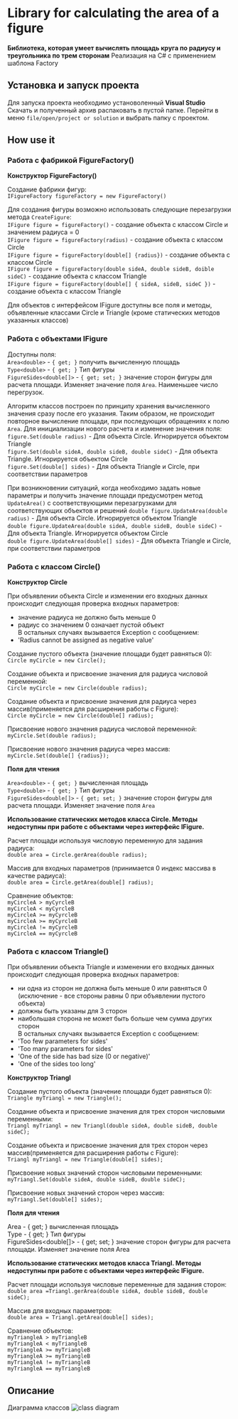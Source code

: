 # Library for calculating the area of a figure

**Библиотека, которая умеет вычислять площадь круга по радиусу и треугольника по трем сторонам**
Реализация на C# с применением шаблона Factory

## Установка и запуск проекта
Для запуска проекта необходимо установоленный **Visual Studio**
Скачать и полученный архив распаковать в пустой папке. Перейти в меню `file/open/project or solution` и выбрать папку с проектом.

## How use it

### Работа с фабрикой FigureFactory()

**Конструктор FigureFactory()**

Создание фабрики фигур:<br>
`IFigureFactory figureFactory = new FigureFactory()`

Для создания фигуры возможно использовать следующие перезагрузки метода `CreateFigure`:<br>
`IFigure figure = figureFactory()` - создание объекта с классом Circle и значением радиуса = 0<br>
`IFigure figure = figureFactory(radius)` - создание объекта с классом Circle<br>
`IFigure figure = figureFactory(double[] {radius})` - создание объекта с классом Circle<br>
`IFigure figure = figureFactory(double sideA, double sideB, doible sideC)` - создание объекта с классом Triangle<br>
`IFigure figure = figureFactory(double[] { sideA, sideB, sideC })` - создание объекта с классом Triangle<br>

Для объектов с интерфейсом IFigure доступны все поля и методы, объявленные классами Circle и Triangle (кроме статических методов указанных классов)
### Работа с объектами IFigure

Доступны поля:<br>
`Area<double>` - `{ get; }` получить вычисленную площадь<br>
`Type<double>` - `{ get; }` Тип фигуры<br>
`FigureSides<double[]>` - `{ get; set; }` значение сторон фигуры для расчета площади. Изменяет значение поля `Area`. Наименьшее число перегрузок.<br>

Алгоритм классов построен по принципу хранения вычисленного значения сразу после его указания. Таким образом, не происходит повторное вычисление площади, при последующих обращениях к полю `Area`.
Для инициализации нового расчета и изменение значения поля:<br>
`figure.Set(double radius)` - Для объекта Circle. Игнорируется объектом Triangle<br>
`figure.Set(double sideA, double sideB, double sideC)` - Для объекта Triangle. Игнорируется объектом Circle<br>
`figure.Set(double[] sides)` - Для объекта Triangle и Circle, при соответствии параметров<br>

При возникновении ситуаций, когда необходимо задать новые параметры и получить значение площади предусмотрен метод `UpdateArea()` с соответствующими перезагрузками для соответствующих объектов и решений
`double figure.UpdateArea(double radius)` - Для объекта Circle. Игнорируется объектом Triangle<br>
`double figure.UpdateArea(double sideA, double sideB, double sideC)` - Для объекта Triangle. Игнорируется объектом Circle<br>
`double figure.UpdateArea(double[] sides)` - Для объекта Triangle и Circle, при соответствии параметров<br>

### Работа с классом Circle()

**Конструктор Circle**<br>

При объявлении объекта Circle и изменении его входных данных происходит следующая проверка входных параметров:<br>
- значение радиуса не должно быть меньше 0
- радиус со значением 0 означает пустой объект<br>
В остальных случаях вызывается Exception с сообщением: <br>
- 'Radius cannot be assigned as negative value' 

Создание пустого объекта (значение площади будет равняться 0):<br>
`Circle myCircle = new Circle();`

Создание объекта и присвоение значения для радиуса числовой переменной:<br>
`Circle myCircle = new Circle(double radius);`

Создание объекта и присвоение значения для радиуса через массив(применяется для расширения работы с Figure):<br>
`Circle myCircle = new Circle(double[] radius);`

Присвоение нового значения радиуса числовой переменной:<br>
`myCircle.Set(double radius);`

Присвоение нового значения радиуса через массив:<br>
`myCircle.Set(double[] {radius});`

**Поля для чтения**

`Area<double>` - `{ get; }` вычисленная площадь<br>
`Type<double>` - `{ get; }` Тип фигуры<br>
`FigureSides<double[]>` - `{ get; set; }` значение сторон фигуры для расчета площади. Изменяет значение поля `Area`<br>


**Использование статических методов класса Circle. Методы недоступны при работе с объектами через интерфейс IFigure.**

Расчет площади используя числовую переменную для задания радиуса:<br>
`double area = Circle.gerArea(double radius);`

Массив для входных параметров (принимается 0 индекс массива в качестве радиуса):<br>
`double area = Circle.getArea(double[] radius);`

Сравнение объектов:<br> 
`myCircleA > myCyrcleB`<br> 
`myCircleA < myCyrcleB`<br>
`myCircleA >= myCyrcleB`<br>
`myCircleA >= myCyrcleB`<br>
`myCircleA != myCyrcleB`<br>
`myCircleA == myCyrcleB`<br>


### Работа с классом Triangle()

При объявлении объекта Triangle и изменении его входных данных происходит следующая проверка входных параметров:<br>
- ни одна из сторон не должна быть меньше 0 или равняться 0 (исключение - все стороны равны 0 при объявлении пустого объекта)
- должны быть указаны для 3 сторон
- наибольшая сторона не может быть больше чем сумма других сторон<br>
В остальных случаях вызывается Exception с сообщением: <br>
- 'Too few parameters for sides'
- 'Too many parameters for sides'
- 'One of the side has bad size (0 or negative)'
- 'One of the sides too long'

**Конструктор Triangl**<br>

Создание пустого объекта (значение площади будет равняться 0):<br>
`Triangle myTriangl = new Triangle();`

Создание объекта и присвоение значения для трех сторон числовыми переменными:<br>
`Triangl myTriangl = new Triangl(double sideA, double sideB, double sideC);`

Создание объекта и присвоение значения для трех сторон через массив(применяется для расширения работы с Figure):<br>
`Triangl myTriangl = new Triangle(double[] sides);`

Присвоение новых значений сторон числовыми переменными:<br>
`myTriangl.Set(double sideA, double sideB, double sideC);`

Присвоение новых значений сторон через массив:<br>
`myTriangl.Set(double[] sides);`

**Поля для чтения**

Area<double> - { get; } вычисленная площадь<br>
Type<double> - { get; } Тип фигуры<br>
FigureSides<double[]> - { get; set; } значение сторон фигуры для расчета площади. Изменяет значение поля Area<br>

**Использование статических методов класса Triangl. Методы недоступны при работе с объектами через интерфейс IFigure.**

Расчет площади используя числовые переменные для задания сторон:<br>
`double area =Triangl.gerArea(double sideA, double sideB, double sideC);`

Массив для входных параметров:<br>
`double area = Triangl.getArea(double[] sides);`

Сравнение объектов:<br> 
`myTriangleA > myTriangleB`<br> 
`myTriangleA < myTriangleB`<br> 
`myTriangleA >= myTriangleB`<br> 
`myTriangleA >= myTriangleB`<br> 
`myTriangleA != myTriangleB`<br> 
`myTriangleA == myTriangleB`<br> 



## Описание
Диаграмма классов
![class diagram](https://i.ibb.co/0CYCsSW/Untitled-Diagram-4.jpg)
